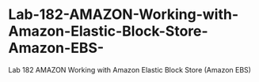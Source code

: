 # Lab-182-AMAZON-Working-with-Amazon-Elastic-Block-Store-Amazon-EBS-
Lab 182 AMAZON Working with Amazon Elastic Block Store (Amazon EBS)
